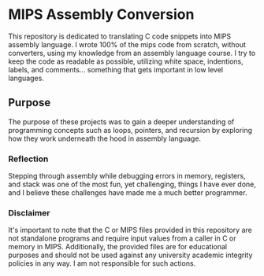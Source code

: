 # MIPS Assembly Conversion
This repository is dedicated to translating C code snippets into MIPS assembly language. I wrote 100% of the mips code from scratch, without converters, using my knowledge from an assembly language course. I try to keep the code as readable as possible, utilizing white space, indentions, labels, and comments... something that gets important in low level languages.

## Purpose
The purpose of these projects was to gain a deeper understanding of programming concepts such as loops, pointers, and recursion by exploring how they work underneath the hood in assembly language. 

### Reflection
Stepping through assembly while debugging errors in memory, registers, and stack was one of the most fun, yet challenging, things I have ever done, and I believe these challenges have made me a much better programmer. 


### Disclaimer
It's important to note that the C or MIPS files provided in this repository are not standalone programs and require input values from a caller in C or memory in MIPS. Additionally, the provided files are for educational purposes and should not be used against any university academic integrity policies in any way. I am not responsible for such actions. 
